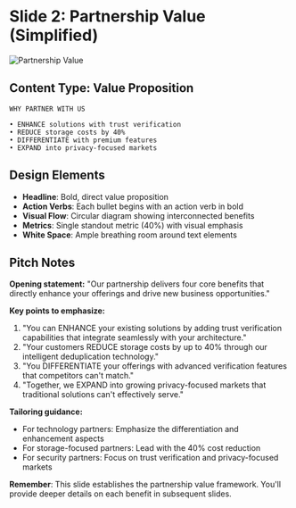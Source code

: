 # Slide 2: Partnership Value (Simplified)

![Partnership Value](../images/slide2.png)

## Content Type: Value Proposition

```
WHY PARTNER WITH US

• ENHANCE solutions with trust verification
• REDUCE storage costs by 40%
• DIFFERENTIATE with premium features
• EXPAND into privacy-focused markets
```

## Design Elements

- **Headline**: Bold, direct value proposition
- **Action Verbs**: Each bullet begins with an action verb in bold
- **Visual Flow**: Circular diagram showing interconnected benefits
- **Metrics**: Single standout metric (40%) with visual emphasis
- **White Space**: Ample breathing room around text elements

## Pitch Notes

**Opening statement:**
"Our partnership delivers four core benefits that directly enhance your offerings and drive new business opportunities."

**Key points to emphasize:**
1. "You can ENHANCE your existing solutions by adding trust verification capabilities that integrate seamlessly with your architecture."
2. "Your customers REDUCE storage costs by up to 40% through our intelligent deduplication technology."
3. "You DIFFERENTIATE your offerings with advanced verification features that competitors can't match."
4. "Together, we EXPAND into growing privacy-focused markets that traditional solutions can't effectively serve."

**Tailoring guidance:**
- For technology partners: Emphasize the differentiation and enhancement aspects
- For storage-focused partners: Lead with the 40% cost reduction
- For security partners: Focus on trust verification and privacy-focused markets

**Remember**: This slide establishes the partnership value framework. You'll provide deeper details on each benefit in subsequent slides.